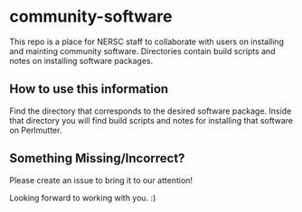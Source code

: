 # community-software

This repo is a place for NERSC staff to collaborate with users on
installing and mainting community software. Directories contain build
scripts and notes on installing software packages.

## How to use this information

Find the directory that corresponds to the desired software package. Inside
that directory you will find build scripts and notes for installing that
software on Perlmutter.

## Something Missing/Incorrect?

Please create an issue to bring it to our attention!


Looking forward to working with you. :)
